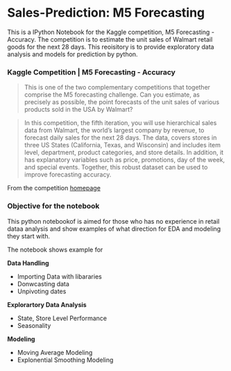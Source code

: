 # Sales-Prediction: M5 Forecasting 
This is a IPython Notebook for the Kaggle competition, M5 Forecasting - Accuracy. The competition is to estimate the unit sales of Walmart retail goods for the next 28 days. This reoisitory is to provide exploratory data analysis and models for prediction by python. 

### Kaggle Competition | M5 Forecasting - Accuracy
> This is one of the two complementary competitions that together comprise the M5 forecasting challenge. Can you estimate, as precisely as possible, the point forecasts of the unit sales of various products sold in the USA by Walmart? 

> In this competition, the fifth iteration, you will use hierarchical sales data from Walmart, the world’s largest company by revenue, to forecast daily sales for the next 28 days. The data, covers stores in three US States (California, Texas, and Wisconsin) and includes item level, department, product categories, and store details. In addition, it has explanatory variables such as price, promotions, day of the week, and special events. Together, this robust dataset can be used to improve forecasting accuracy.

From the competition [homepage](https://www.kaggle.com/c/m5-forecasting-accuracy/overview)

### Objective for the notebook 
This python notebookof is aimed for those who has no experience in retail dataa analysis and show examples of what direction for EDA and modeling they start with.

The notebook shows example for

**Data Handling** 
* Importing Data with libararies
* Donwcasting data 
* Unpivoting dates

**Explorartory Data Analysis** 
*  State, Store Level Performance
*  Seasonality

**Modeling** 
* Moving Average Modeling
* Explonential Smoothing Modeling 
